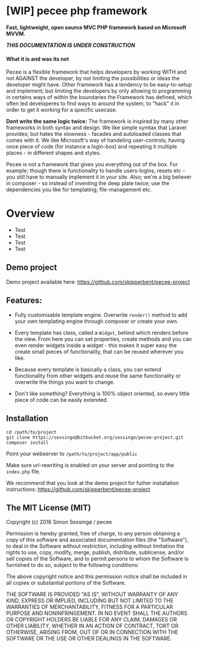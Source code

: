 # [WIP] pecee php framework

**Fast, lightweight, open source MVC PHP framework based on Microsoft MVVM.**

***THIS DOCUMENTATION IS UNDER CONSTRUCTION***

#### What it is and was its not

Pecee is a flexible framework that helps developers by working WITH and not AGAINST the developer, by not limiting the possibilities or ideas the developer might have. Other framework has a tendency to be easy-to-setup and implement; but limiting the developers by only allowing to programming in certains ways of within the boundaries the Framework has defined, which often led developeres to find ways to around the system, to "hack" it in order to get it working for a specific usecase.

**Dont write the same logic twice:**
The framework is inspired by many other frameworks in both syntax and design. We like simple symtax that Laravel provides; but hates the slowness - facades and autoloaded classes that comes with it. We like Microsoft's way of handeling user-controls; having once piece of code (for instance a login-box) and repeating it multiple places - in different shapes and styles.

Pecee is not a framework that gives you everything out of the box. For example; though there is functionality to handle users-logins, resets etc - you still have to manually implement it in your site. Also; we're a big believer in composer - so instead of inventing the deep plate twice; use the dependencies you like for templating; file-management etc.

# Overview

- Test
 - Test
- Test
 - Test

## Demo project

Demo project available here: https://github.com/skipperbent/pecee-project

## Features:

- Fully customisable template engine. Overwrite `render()` method to add your own templating engine through composer or create your own.

- Every template has class, called a `Widget`, behind which renders before the view. From here you can set properties, create methods and you can even render widgets inside a widget - this makes it super easy the create small pieces of functionality, that can be reused wherever you like.

- Because every template is basically a class, you can extend functionality from other widgets and reuse the same functionality or overwrite the things you want to change.

- Don't like something? Everything is 100% object oriented, so every little piece of code can be easily extended.

## Installation

```
cd /path/to/project
git clone https://sessingo@bitbucket.org/sessingo/pecee-project.git
composer install
```

Point your webserver to ```/path/to/project/app/public```

Make sure url-rewriting is enabled on your server and pointing to the ```index.php``` file.

We recommend that you look at the demo project for futher installation instructions:
https://github.com/skipperbent/pecee-project

## The MIT License (MIT)

Copyright (c) 2016 Simon Sessingø / pecee

Permission is hereby granted, free of charge, to any person obtaining a copy
of this software and associated documentation files (the "Software"), to deal
in the Software without restriction, including without limitation the rights
to use, copy, modify, merge, publish, distribute, sublicense, and/or sell
copies of the Software, and to permit persons to whom the Software is
furnished to do so, subject to the following conditions:

The above copyright notice and this permission notice shall be included in all
copies or substantial portions of the Software.

THE SOFTWARE IS PROVIDED "AS IS", WITHOUT WARRANTY OF ANY KIND, EXPRESS OR
IMPLIED, INCLUDING BUT NOT LIMITED TO THE WARRANTIES OF MERCHANTABILITY,
FITNESS FOR A PARTICULAR PURPOSE AND NONINFRINGEMENT. IN NO EVENT SHALL THE
AUTHORS OR COPYRIGHT HOLDERS BE LIABLE FOR ANY CLAIM, DAMAGES OR OTHER
LIABILITY, WHETHER IN AN ACTION OF CONTRACT, TORT OR OTHERWISE, ARISING FROM,
OUT OF OR IN CONNECTION WITH THE SOFTWARE OR THE USE OR OTHER DEALINGS IN THE
SOFTWARE.

